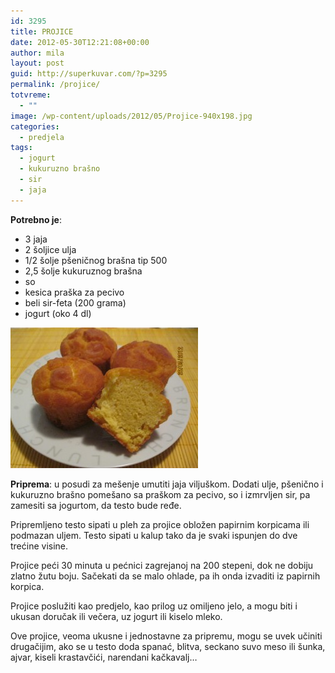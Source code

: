 ```yaml
---
id: 3295
title: PROJICE
date: 2012-05-30T12:21:08+00:00
author: mila
layout: post
guid: http://superkuvar.com/?p=3295
permalink: /projice/
totvreme:
  - ""
image: /wp-content/uploads/2012/05/Projice-940x198.jpg
categories:
  - predjela
tags:
  - jogurt
  - kukuruzno brašno
  - sir
  - jaja
---
```

**Potrebno je**:

  * 3 jaja
  * 2 šoljice ulja
  * 1/2 šolje pšeničnog brašna tip 500
  * 2,5 šolje kukuruznog brašna
  * so
  * kesica praška za pecivo
  * beli sir-feta (200 grama)
  * jogurt (oko 4 dl)

<img class="alignnone size-medium wp-image-3296" title="Projice" src="/wp-content/uploads/2012/05/Projice-300x225.jpg" alt="" width="300" height="225" /> 

**Priprema**: u posudi za mešenje umutiti jaja viljuškom. Dodati ulje, pšenično i kukuruzno brašno pomešano sa praškom za pecivo, so i izmrvljen sir, pa zamesiti sa jogurtom, da testo bude ređe.

Pripremljeno testo sipati u pleh za projice obložen papirnim korpicama ili podmazan uljem. Testo sipati u kalup tako da je svaki ispunjen do dve trećine visine.

Projice peći 30 minuta u pećnici zagrejanoj na 200 stepeni, dok ne dobiju zlatno žutu boju. Sačekati da se malo ohlade, pa ih onda izvaditi iz papirnih korpica.

Projice poslužiti kao predjelo, kao prilog uz omiljeno jelo, a mogu biti i ukusan doručak ili večera, uz jogurt ili kiselo mleko.

Ove projice, veoma ukusne i jednostavne za pripremu, mogu se uvek učiniti drugačijim, ako se u testo doda spanać, blitva, seckano suvo meso ili šunka, ajvar, kiseli krastavčići, narendani kačkavalj&#8230;